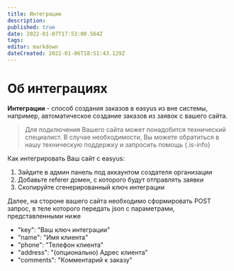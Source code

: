 ```yaml
---
title: Интеграции
description: 
published: true
date: 2022-01-07T17:53:00.564Z
tags: 
editor: markdown
dateCreated: 2022-01-06T18:51:43.129Z
---
```


# Об интеграциях
**Интеграции** - способ создания заказов в easyus из вне системы, например, автоматическое создание заказов из заявок с вашего сайта.

> Для подключения Вашего сайта может понадобится технический специалист. В случае необходимости, Вы можете обратиться в нашу техническую поддержку и запросить помощь
{.is-info}

Как интегрировать Ваш сайт с easyus:
1. Зайдите в админ панель под аккаунтом создателя организации
2. Добавьте referer домен, с которого будут отправлять заявки
3. Скопируйте сгенерированный ключ интеграции

Далее, на стороне вашего сайта необходимо сформировать POST запрос, в теле которого передать json с параметрами, представленными ниже

- "key": "Ваш ключ интеграции"
- "name": "Имя клиента"
- "phone": "Телефон клиента"
- "address": "(опционально) Адрес клиента"
- "comments": "Комментарий к заказу"